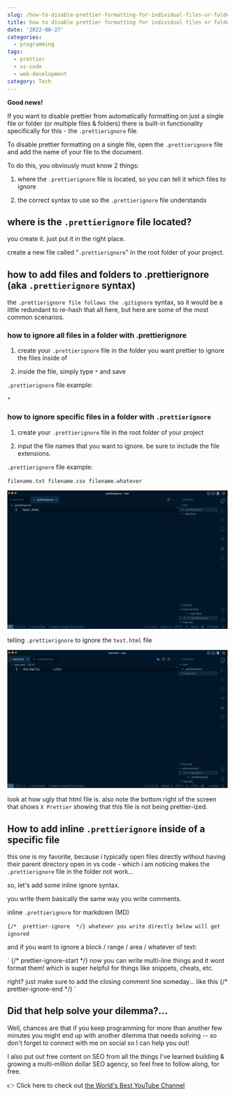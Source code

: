 ```yaml
---
slug: /how-to-disable-prettier-formatting-for-individual-files-or-folders/
title: how to disable prettier formatting for individual files or folders
date: '2022-08-27'
categories:
  - programming
tags:
  - prettier
  - vs-code
  - web-development
category: Tech
---
```


**Good news!**

If you want to disable prettier from automatically formatting on just a single file or folder (or multiple files & folders) there is built-in functionality specifically for this - the `.prettierignore` file.

To disable prettier formatting on a single file, open the `.prettierignore` file and add the name of your file to the document.

To do this, you obviously must know 2 things:

1. where the `.prettierignore` file is located, so you can tell it which files to ignore

3. the correct syntax to use so the `.prettierignore` file understands

## where is the `.prettierignore` file located?

you create it. just put it in the right place.

create a new file called "`.prettierignore`" in the root folder of your project.

## how to add files and folders to .prettierignore (aka `.prettierignore` syntax)

the `.prettierignore file follows the .gitignore` syntax, so it would be a little redundant to re-hash that all here, but here are some of the most common scenarios.

### how to ignore all files in a folder with .prettierignore

1. create your `.prettierignore` file in the folder you want prettier to ignore the files inside of

3. inside the file, simply type `*` and save

`.prettierignore` file example:

`
*
`

### how to ignore specific files in a folder with `.prettierignore`

1. create your `.prettierignore` file in the root folder of your project

3. input the file names that you want to ignore. be sure to include the file extensions.

`.prettierignore` file example:

`
filename.txt
filename.csv
filename.whatever
`

![](https://raw.githubusercontent.com/devinschumacher/uploads/main/images/1prettierignore-file-example-1-1-1024x642-1.png)

telling `.prettierignore` to ignore the `test.html` file

![](https://raw.githubusercontent.com/devinschumacher/uploads/main/images/prettierignore-file-example-1b-1-1024x641-1.png)

look at how ugly that html file is.
also note the bottom right of the screen that shows `X Prettier` showing that this file is not being prettier-ized.

## How to add inline `.prettierignore` inside of a specific file

this one is my favorite, because i typically open files directly without having their parent directory open in vs code - which i am noticing makes the `.prettierignore` file in the folder not work...

so, let's add some inline ignore syntax.

you write them basically the same way you write comments.

inline `.prettierignore` for markdown (MD)

`
{/*  prettier-ignore  */}
whatever you write directly below will get ignored
`

and if you want to ignore a block / range / area / whatever of text:

`
{/*  prettier-ignore-start  */}
now you can write multi-line things
and it wont format them!
which is super helpful for things like snippets, cheats, etc.

right?
just make sure to add the closing comment line someday...
like this
{/*  prettier-ignore-end  */}
`

## Did that help solve your dilemma?...

Well, chances are that if you keep programming for more than another few minutes you might end up with another dilemma that needs solving -- so don't forget to connect with me on social so I can help you out!

I also put out free content on SEO from all the things I've learned building & growing a multi-million dollar SEO agency, so feel free to follow along, for free.

👉 Click here to check out [the World's Best YouTube Channel](https://serp.ly/yt)
